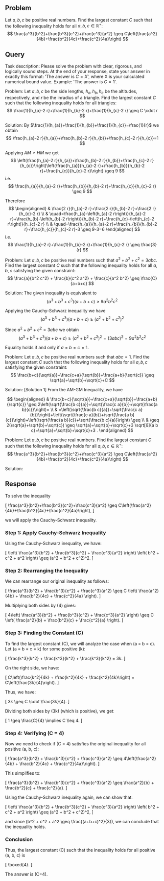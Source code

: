 ## Problem

Let $a, b, c$ be positive real numbers. Find the largest constant $C$ such that the following inequality holds for all $a, b, c \in \mathbb{R}^{+}$:
$$
\frac{a^3}{b^2}+\frac{b^3}{c^2}+\frac{c^3}{a^2} \geq C\left(\frac{a^2}{4b}+\frac{b^2}{4c}+\frac{c^2}{4a}\right)
$$

## Query

Task description: Please solve the problem with clear, rigorous, and logically sound steps. At the end of your response, state your answer in exactly this format: 'The answer is $C=X$', where X is your calculated numerical bound value. Example: 'The answer is $C=1$'.



Problem: Let $a, b, c$ be the side lengths, $h_{a}, h_{b}, h_{c}$ be the altitudes, respectively, and $r$ be the inradius of a triangle. Find the largest constant $C$ such that the following inequality holds for all triangles:
$$
\frac{1}{h_{a}-2 r}+\frac{1}{h_{b}-2 r}+\frac{1}{h_{c}-2 r} \geq C \cdot r
$$

Solution: By $\frac{1}{h_{a}}+\frac{1}{h_{b}}+\frac{1}{h_{c}}=\frac{1}{r}$ we obtain
$$
\frac{h_{a}-2 r}{h_{a}}+\frac{h_{b}-2 r}{h_{b}}+\frac{h_{c}-2 r}{h_{c}}=1
$$

Applying $A M \geq H M$ we get
$$
\left(\frac{h_{a}-2 r}{h_{a}}+\frac{h_{b}-2 r}{h_{b}}+\frac{h_{c}-2 r}{h_{c}}\right)\left(\frac{h_{a}}{h_{a}-2 r}+\frac{h_{b}}{h_{b}-2 r}+\frac{h_{c}}{h_{c}-2 r}\right) \geq 9
$$
i.e.
$$
\frac{h_{a}}{h_{a}-2 r}+\frac{h_{b}}{h_{b}-2 r}+\frac{h_{c}}{h_{c}-2 r} \geq 9
$$

Therefore
$$
\begin{aligned}
& \frac{2 r}{h_{a}-2 r}+\frac{2 r}{h_{b}-2 r}+\frac{2 r}{h_{c}-2 r} \\
& \quad=\frac{h_{a}-\left(h_{a}-2 r\right)}{h_{a}-2 r}+\frac{h_{b}-\left(h_{b}-2 r\right)}{h_{b}-2 r}+\frac{h_{c}-\left(h_{c}-2 r\right)}{h_{c}-2 r} \\
& \quad=\frac{h_{a}}{h_{a}-2 r}+\frac{h_{b}}{h_{b}-2 r}+\frac{h_{c}}{h_{c}-2 r}-3 \geq 9-3=6
\end{aligned}
$$
i.e.
$$
\frac{1}{h_{a}-2 r}+\frac{1}{h_{b}-2 r}+\frac{1}{h_{c}-2 r} \geq \frac{3}{r}
$$



Problem: Let $a, b, c$ be positive real numbers such that $a^2 + b^2 + c^2 = 3abc$. Find the largest constant $C$ such that the following inequality holds for all $a, b, c$ satisfying the given constraint:
$$
\frac{a}{b^2 c^2} + \frac{b}{c^2 a^2} + \frac{c}{a^2 b^2} \geq \frac{C}{a+b+c}
$$

Solution: The given inequality is equivalent to
$$
\left(a^{3}+b^{3}+c^{3}\right)(a+b+c) \geq 9 a^{2} b^{2} c^{2}
$$

Applying the Cauchy-Schwarz inequality we have
$$
\left(a^{3}+b^{3}+c^{3}\right)(a+b+c) \geq\left(a^{2}+b^{2}+c^{2}\right)^{2}
$$

Since $a^{2}+b^{2}+c^{2}=3 a b c$ we obtain
$$
\left(a^{3}+b^{3}+c^{3}\right)(a+b+c) \geq\left(a^{2}+b^{2}+c^{2}\right)^{2}=(3 a b c)^{2}=9 a^{2} b^{2} c^{2}
$$

Equality holds if and only if $a=b=c=1$.



Problem: Let $a, b, c$ be positive real numbers such that $a b c = 1$. Find the largest constant $C$ such that the following inequality holds for all $a, b, c$ satisfying the given constraint:
$$
\frac{b+c}{\sqrt{a}}+\frac{c+a}{\sqrt{b}}+\frac{a+b}{\sqrt{c}} \geq \sqrt{a}+\sqrt{b}+\sqrt{c}+C
$$

Solution: [Solution 1]
From the AM-GM Inequality, we have

$$
\begin{aligned}
& \frac{b+c}{\sqrt{a}}+\frac{c+a}{\sqrt{b}}+\frac{a+b}{\sqrt{c}} \geq 2\left(\sqrt{\frac{b c}{a}}+\sqrt{\frac{c a}{b}}+\sqrt{\frac{a b}{c}}\right)= \\
& =\left(\sqrt{\frac{b c}{a}}+\sqrt{\frac{c a}{b}}\right)+\left(\sqrt{\frac{c a}{b}}+\sqrt{\frac{a b}{c}}\right)+\left(\sqrt{\frac{a b}{c}}+\sqrt{\frac{b c}{a}}\right) \geq \\
& \geq 2(\sqrt{a}+\sqrt{b}+\sqrt{c}) \geq \sqrt{a}+\sqrt{b}+\sqrt{c}+3 \sqrt[6]{a b c}=\sqrt{a}+\sqrt{b}+\sqrt{c}+3 .
\end{aligned}
$$

Problem: Let $a, b, c$ be positive real numbers. Find the largest constant $C$ such that the following inequality holds for all $a, b, c \in \mathbb{R}^{+}$:
$$
\frac{a^3}{b^2}+\frac{b^3}{c^2}+\frac{c^3}{a^2} \geq C\left(\frac{a^2}{4b}+\frac{b^2}{4c}+\frac{c^2}{4a}\right)
$$

Solution:

## Response

To solve the inequality 

\[
\frac{a^3}{b^2}+\frac{b^3}{c^2}+\frac{c^3}{a^2} \geq C\left(\frac{a^2}{4b}+\frac{b^2}{4c}+\frac{c^2}{4a}\right),
\]

we will apply the Cauchy-Schwarz inequality.

### Step 1: Apply Cauchy-Schwarz Inequality

Using the Cauchy-Schwarz inequality, we have:

\[
\left( \frac{a^3}{b^2} + \frac{b^3}{c^2} + \frac{c^3}{a^2} \right) \left( b^2 + c^2 + a^2 \right) \geq (a^2 + b^2 + c^2)^2.
\]

### Step 2: Rearranging the Inequality

We can rearrange our original inequality as follows:

\[
\frac{a^3}{b^2} + \frac{b^3}{c^2} + \frac{c^3}{a^2} \geq C \left( \frac{a^2}{4b} + \frac{b^2}{4c} + \frac{c^2}{4a} \right).
\]

Multiplying both sides by \(4\) gives:

\[
4\left( \frac{a^3}{b^2} + \frac{b^3}{c^2} + \frac{c^3}{a^2} \right) \geq C \left( \frac{a^2}{b} + \frac{b^2}{c} + \frac{c^2}{a} \right).
\]

### Step 3: Finding the Constant \(C\)

To find the largest constant \(C\), we will analyze the case when \(a = b = c\). Let \(a = b = c = k\) for some positive \(k\):

\[
\frac{k^3}{k^2} + \frac{k^3}{k^2} + \frac{k^3}{k^2} = 3k.
\]

On the right side, we have:

\[
C\left(\frac{k^2}{4k} + \frac{k^2}{4k} + \frac{k^2}{4k}\right) = C\left(\frac{3k}{4}\right).
\]

Thus, we have:

\[
3k \geq C \cdot \frac{3k}{4}.
\]

Dividing both sides by \(3k\) (which is positive), we get:

\[
1 \geq \frac{C}{4} \implies C \leq 4.
\]

### Step 4: Verifying \(C = 4\)

Now we need to check if \(C = 4\) satisfies the original inequality for all positive \(a, b, c\):

\[
\frac{a^3}{b^2} + \frac{b^3}{c^2} + \frac{c^3}{a^2} \geq 4\left(\frac{a^2}{4b} + \frac{b^2}{4c} + \frac{c^2}{4a}\right).
\]

This simplifies to:

\[
\frac{a^3}{b^2} + \frac{b^3}{c^2} + \frac{c^3}{a^2} \geq \frac{a^2}{b} + \frac{b^2}{c} + \frac{c^2}{a}.
\]

Using the Cauchy-Schwarz inequality again, we can show that:

\[
\left( \frac{a^3}{b^2} + \frac{b^3}{c^2} + \frac{c^3}{a^2} \right) \left( b^2 + c^2 + a^2 \right) \geq (a^2 + b^2 + c^2)^2,
\]

and since \(b^2 + c^2 + a^2 \geq \frac{(a+b+c)^2}{3}\), we can conclude that the inequality holds.

### Conclusion

Thus, the largest constant \(C\) such that the inequality holds for all positive \(a, b, c\) is 

\[
\boxed{4}.
\]

The answer is \(C=4\).